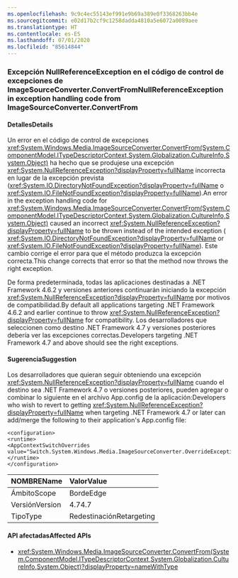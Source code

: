 ```yaml
---
ms.openlocfilehash: 9c9c4ec55143ef991e9b69a389e0f3368263bb4e
ms.sourcegitcommit: e02d17b2cf9c1258dadda4810a5e6072a0089aee
ms.translationtype: HT
ms.contentlocale: es-ES
ms.lasthandoff: 07/01/2020
ms.locfileid: "85614844"
---
```

### <a name="nullreferenceexception-in-exception-handling-code-from-imagesourceconverterconvertfrom"></a><span data-ttu-id="3a25b-101">Excepción NullReferenceException en el código de control de excepciones de ImageSourceConverter.ConvertFrom</span><span class="sxs-lookup"><span data-stu-id="3a25b-101">NullReferenceException in exception handling code from ImageSourceConverter.ConvertFrom</span></span>

#### <a name="details"></a><span data-ttu-id="3a25b-102">Detalles</span><span class="sxs-lookup"><span data-stu-id="3a25b-102">Details</span></span>

<span data-ttu-id="3a25b-103">Un error en el código de control de excepciones <xref:System.Windows.Media.ImageSourceConverter.ConvertFrom(System.ComponentModel.ITypeDescriptorContext,System.Globalization.CultureInfo,System.Object)> ha hecho que se produjese una excepción <xref:System.NullReferenceException?displayProperty=fullName> incorrecta en lugar de la excepción prevista (<xref:System.IO.DirectoryNotFoundException?displayProperty=fullName> o <xref:System.IO.FileNotFoundException?displayProperty=fullName>).</span><span class="sxs-lookup"><span data-stu-id="3a25b-103">An error in the exception handling code for <xref:System.Windows.Media.ImageSourceConverter.ConvertFrom(System.ComponentModel.ITypeDescriptorContext,System.Globalization.CultureInfo,System.Object)> caused an incorrect <xref:System.NullReferenceException?displayProperty=fullName> to be thrown instead of the intended exception ( <xref:System.IO.DirectoryNotFoundException?displayProperty=fullName> or <xref:System.IO.FileNotFoundException?displayProperty=fullName>).</span></span> <span data-ttu-id="3a25b-104">Este cambio corrige el error para que el método produzca la excepción correcta.</span><span class="sxs-lookup"><span data-stu-id="3a25b-104">This change corrects that error so that the method now throws the right exception.</span></span> <p/><span data-ttu-id="3a25b-105">De forma predeterminada, todas las aplicaciones destinadas a .NET Framework 4.6.2 y versiones anteriores continuarán iniciando la excepción <xref:System.NullReferenceException?displayProperty=fullName> por motivos de compatibilidad.</span><span class="sxs-lookup"><span data-stu-id="3a25b-105">By default all applications targeting .NET Framework 4.6.2 and earlier continue to throw <xref:System.NullReferenceException?displayProperty=fullName> for compatibility.</span></span> <span data-ttu-id="3a25b-106">Los desarrolladores que seleccionen como destino .NET Framework 4.7 y versiones posteriores debería ver las excepciones correctas.</span><span class="sxs-lookup"><span data-stu-id="3a25b-106">Developers targeting .NET Framework 4.7 and above should see the right exceptions.</span></span>

#### <a name="suggestion"></a><span data-ttu-id="3a25b-107">Sugerencia</span><span class="sxs-lookup"><span data-stu-id="3a25b-107">Suggestion</span></span>

<span data-ttu-id="3a25b-108">Los desarrolladores que quieran seguir obteniendo una excepción <xref:System.NullReferenceException?displayProperty=fullName> cuando el destino sea .NET Framework 4.7 o versiones posteriores, pueden agregar o combinar lo siguiente en el archivo App.config de la aplicación:</span><span class="sxs-lookup"><span data-stu-id="3a25b-108">Developers who wish to revert to getting <xref:System.NullReferenceException?displayProperty=fullName> when targeting .NET Framework 4.7 or later can add/merge the following to their application's App.config file:</span></span>

<pre><code class="lang-xml">&lt;configuration&gt;&#13;&#10;&lt;runtime&gt;&#13;&#10;&lt;AppContextSwitchOverrides value=&quot;Switch.System.Windows.Media.ImageSourceConverter.OverrideExceptionWithNullReferenceException=true&quot;/&gt;&#13;&#10;&lt;/runtime&gt;&#13;&#10;&lt;/configuration&gt;&#13;&#10;</code></pre>

| <span data-ttu-id="3a25b-109">NOMBRE</span><span class="sxs-lookup"><span data-stu-id="3a25b-109">Name</span></span>    | <span data-ttu-id="3a25b-110">Valor</span><span class="sxs-lookup"><span data-stu-id="3a25b-110">Value</span></span>       |
|:--------|:------------|
| <span data-ttu-id="3a25b-111">Ámbito</span><span class="sxs-lookup"><span data-stu-id="3a25b-111">Scope</span></span>   | <span data-ttu-id="3a25b-112">Borde</span><span class="sxs-lookup"><span data-stu-id="3a25b-112">Edge</span></span>        |
| <span data-ttu-id="3a25b-113">Versión</span><span class="sxs-lookup"><span data-stu-id="3a25b-113">Version</span></span> | <span data-ttu-id="3a25b-114">4.7</span><span class="sxs-lookup"><span data-stu-id="3a25b-114">4.7</span></span>         |
| <span data-ttu-id="3a25b-115">Tipo</span><span class="sxs-lookup"><span data-stu-id="3a25b-115">Type</span></span>    | <span data-ttu-id="3a25b-116">Redestinación</span><span class="sxs-lookup"><span data-stu-id="3a25b-116">Retargeting</span></span> |

#### <a name="affected-apis"></a><span data-ttu-id="3a25b-117">API afectadas</span><span class="sxs-lookup"><span data-stu-id="3a25b-117">Affected APIs</span></span>

- <xref:System.Windows.Media.ImageSourceConverter.ConvertFrom(System.ComponentModel.ITypeDescriptorContext,System.Globalization.CultureInfo,System.Object)?displayProperty=nameWithType>
